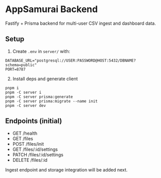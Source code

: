 # AppSamurai Backend

Fastify + Prisma backend for multi-user CSV ingest and dashboard data.

## Setup

1. Create `.env` in `server/` with:

```
DATABASE_URL="postgresql://USER:PASSWORD@HOST:5432/DBNAME?schema=public"
PORT=8787
```

2. Install deps and generate client

```
pnpm i
pnpm -C server i
pnpm -C server prisma:generate
pnpm -C server prisma:migrate --name init
pnpm -C server dev
```

## Endpoints (initial)
- GET /health
- GET /files
- POST /files/init
- GET /files/:id/settings
- PATCH /files/:id/settings
- DELETE /files/:id

Ingest endpoint and storage integration will be added next.


